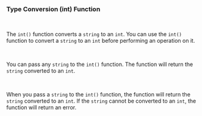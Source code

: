 ### Type Conversion (int) Function

<br />

The `int()` function converts a `string` to an `int`. You can use the `int()` function to convert a `string` to an `int` before performing an operation on it.

<br />

You can pass any `string` to the `int()` function. The function will return the `string` converted to an `int`.

<br />

When you pass a `string` to the `int()` function, the function will return the `string` converted to an `int`. If the `string` cannot be converted to an `int`, the function will return an error.
